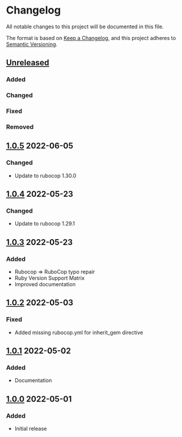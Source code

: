 # Changelog
All notable changes to this project will be documented in this file.

The format is based on [Keep a Changelog](https://keepachangelog.com/en/1.0.0/),
and this project adheres to [Semantic Versioning](https://semver.org/spec/v2.0.0.html).

## [Unreleased]
### Added

### Changed

### Fixed

### Removed

## [1.0.5] 2022-06-05
### Changed
* Update to rubocop 1.30.0

## [1.0.4] 2022-05-23
### Changed
* Update to rubocop 1.29.1

## [1.0.3] 2022-05-23
### Added
* Rubocop => RuboCop typo repair
* Ruby Version Support Matrix
* Improved documentation

## [1.0.2] 2022-05-03
### Fixed
* Added missing rubocop.yml for inherit_gem directive

## [1.0.1] 2022-05-02
### Added
* Documentation

## [1.0.0] 2022-05-01
### Added
* Initial release

[Unreleased]: https://github.com/rubocop-lts/rubocop-ruby3_0/compare/v1.0.5...HEAD
[1.0.5]: https://github.com/rubocop-lts/rubocop-ruby3_0/compare/v1.0.4...v1.0.5
[1.0.4]: https://github.com/rubocop-lts/rubocop-ruby3_0/compare/v1.0.3...v1.0.4
[1.0.3]: https://github.com/rubocop-lts/rubocop-ruby3_0/compare/v1.0.2...v1.0.3
[1.0.2]: https://github.com/rubocop-lts/rubocop-ruby3_0/compare/v1.0.1...v1.0.2
[1.0.1]: https://github.com/rubocop-lts/rubocop-ruby3_0/compare/v1.0.0...v1.0.1
[1.0.0]: https://github.com/rubocop-lts/rubocop-ruby3_0/compare/251b24f1147b3a42a16465663be1f08c93e8affc...v1.0.0
